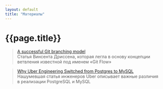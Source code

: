 ```yaml
---
layout: default 
title: "Материалы"
---
```

# {{page.title}}

> [A successful Git branching model](https://nvie.com/posts/a-successful-git-branching-model/)  
> Cтатья Винсента Дриссена, которая легла в основу концепции ветвления известной под именем &laquo;Git Flow&raquo;

> [Why Uber Engineering Switched from Postgres to MySQL](https://www.uber.com/blog/postgres-to-mysql-migration/)  
> Нашумевшая статья инженеров Uber описывает важные различия в реализации PostgreSQL и MySQL